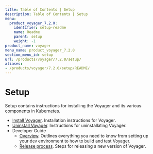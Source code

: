 ```yaml
---
title: Table of Contents | Setup
description: Table of Contents | Setup
menu:
  product_voyager_7.2.0:
    identifier: setup-readme
    name: Readme
    parent: setup
    weight: -1
product_name: voyager
menu_name: product_voyager_7.2.0
section_menu_id: setup
url: /products/voyager/7.2.0/setup/
aliases:
- /products/voyager/7.2.0/setup/README/
---
```


# Setup

Setup contains instructions for installing the Voyager and its various components in Kubernetes.

- [Install Voyager](/products/voyager/7.2.0/setup/install). Installation instructions for Voyager.
- [Uninstall Voyager](/products/voyager/7.2.0/setup/uninstall). Instructions for uninstallating Voyager.
- Developer Guide
  - [Overview](/products/voyager/7.2.0/setup/developer-guide/overview). Outlines everything you need to know from setting up your dev environment to how to build and test Voyager.
  - [Release process](/products/voyager/7.2.0/setup/developer-guide/release). Steps for releasing a new version of Voyager.
